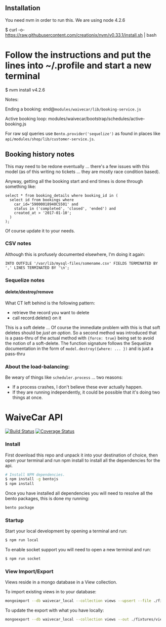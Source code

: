 ## Installation

You need nvm in order to run this. We are using node 4.2.6

  $ curl -o- https://raw.githubusercontent.com/creationix/nvm/v0.33.1/install.sh | bash 
  # Follow the instructions and put the lines into ~/.profile and start a new terminal

  $ nvm install v4.2.6

Notes:

Ending a booking: end@`modules/waivecar/lib/booking-service.js`

Active booking loop: modules/waivecar/bootstrap/schedules/active-booking.js

For raw sql queries use `Bento.provider('sequelize')` as found in places like `api/modules/shop/lib/customer-service.js`.

## Booking history notes

This may need to be redone eventually ... there's a few issues with this model (as of this writing no tickets ... they are mostly race condition based).


Anyway, getting all the booking start and end times is done through something like:

    select * from booking_details where booking_id in (
      select id from bookings where 
        car_id='59000018940C5501' and 
        status in ('completed', 'closed', 'ended') and 
        created_at > '2017-01-10';
      )
    );

Of course update it to your needs.

### CSV notes

Although this is profusely documented elsewhere, I'm doing it again:


    INTO OUTFILE '/var/lib/mysql-files/somename.csv' FIELDS TERMINATED BY ',' LINES TERMINATED BY '\n';


### Sequelize notes

#### delete/destroy/remove

What CT left behind is the following pattern:

 * retrieve the record you want to delete
 * call record.delete() on it

This is a soft delete ... Of course the immediate problem with this is that soft deletes should be *just an option*. So a second method was introduced that
is a pass-thru of the actual method with `{force: true}` being set to avoid the notion of a soft-delete. The function signature follows the Sequelize 
documentation in the form of `model.destroy({where: ... })` and is just a pass-thru

### About the load-balancing:

Be weary of things like `scheduler.process` ... two reasons:

  * If a process crashes, I don't believe these ever actually happen.
  * If they are running independently, it could be possible that it's doing two things at once.

WaiveCar API
============

[![Build Status](https://magnum.travis-ci.com/clevertech/Waivecar.svg?token=EMVjzHuEYHd2d2DHdQxn&branch=api/development)](https://magnum.travis-ci.com/clevertech/Waivecar)
[![Coverage Status](https://devops.clevertech.biz/api/coverage/badge?token=fhrk45ASDA45asdkj545434343&repo=clevertech%2FWaivecar&branch=api/development)](https://devops.clevertech.biz/api/coverage/report?token=fhrk45ASDA45asdkj545434343&repo=clevertech%2FWaivecar&branch=api/development)

### Install

First download this repo and unpack it into your destination of choice, then open your terminal and run npm install to install all the dependencies for the api.

```sh
# Install NPM dependencies.
$ npm install -g bentojs
$ npm install
```

Once you have installed all dependencies you will need to resolve all the bento packages, this is done my running:

```sh
bento package
```

### Startup

Start your local development by opening a terminal and run:

```sh
$ npm run local
```

To enable socket support you will need to open a new terminal and run:

```sh
$ npm run socket
```

### View Import/Export

Views reside in a mongo database in a View collection.

To import existing views in to your database:

```sh
mongoimport --db waivecar_local --collection views --upsert --file ./fixtures/views.json
```

To update the export with what you have locally:

```sh
mongoexport --db waivecar_local --collection views --out ./fixtures/views.json
```
